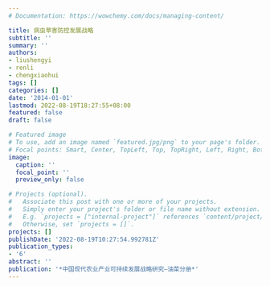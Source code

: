 ```yaml
---
# Documentation: https://wowchemy.com/docs/managing-content/

title: 病虫草害防控发展战略
subtitle: ''
summary: ''
authors:
- liushengyi
- renli
- chengxiaohui
tags: []
categories: []
date: '2014-01-01'
lastmod: 2022-08-19T18:27:55+08:00
featured: false
draft: false

# Featured image
# To use, add an image named `featured.jpg/png` to your page's folder.
# Focal points: Smart, Center, TopLeft, Top, TopRight, Left, Right, BottomLeft, Bottom, BottomRight.
image:
  caption: ''
  focal_point: ''
  preview_only: false

# Projects (optional).
#   Associate this post with one or more of your projects.
#   Simply enter your project's folder or file name without extension.
#   E.g. `projects = ["internal-project"]` references `content/project/deep-learning/index.md`.
#   Otherwise, set `projects = []`.
projects: []
publishDate: '2022-08-19T10:27:54.992781Z'
publication_types:
- '6'
abstract: ''
publication: '*中国现代农业产业可持续发展战略研究—油菜分册*'
---
```

